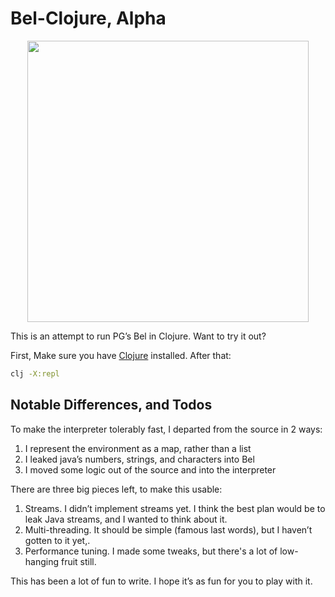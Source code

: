 # Bel-Clojure, Alpha

<p align="center">
<img src="https://paper-attachments.dropbox.com/s_15C89CEDCE707B6F8971B64BFFE97004DB63ADF6E54143F4805460DC78B1DF41_1640807407334_bel-demo.gif" width="450" />
</p>

This is an attempt to run PG’s Bel in Clojure. Want to try it out?

First, Make sure you have [Clojure](https://clojure.org/guides/getting_started#_clojure_installer_and_cli_tools) installed. After that: 

```bash
clj -X:repl
```

## Notable Differences, and Todos

To make the interpreter tolerably fast, I departed from the source in 2 ways:


1. I represent the environment as a map, rather than a list
2. I leaked java’s numbers, strings, and characters into Bel
3. I moved some logic out of the source and into the interpreter

There are three big pieces left, to make this usable: 

1. Streams. I didn’t implement streams yet. I think the best plan would be to leak Java streams, and I wanted to think about it.  
2. Multi-threading. It should be simple (famous last words), but I haven’t gotten to it yet,.
3. Performance tuning. I made some tweaks, but there's a lot of low-hanging fruit still.

This has been a lot of fun to write. I hope it’s as fun for you to play with it.
